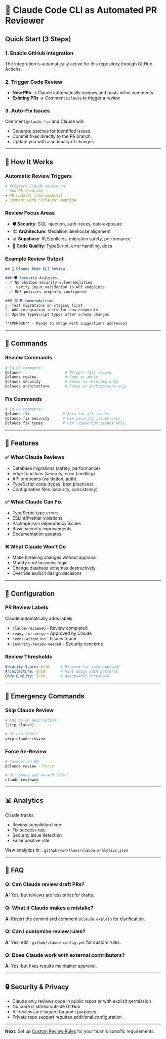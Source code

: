 # 🤖 Claude Code CLI as Automated PR Reviewer

## Quick Start (3 Steps)

### 1. Enable GitHub Integration
The integration is automatically active for this repository through GitHub Actions.

### 2. Trigger Code Review
- **New PRs** → Claude automatically reviews and posts inline comments
- **Existing PRs** → Comment `@claude` to trigger a review

### 3. Auto-Fix Issues  
Comment `@claude fix` and Claude will:
- Generate patches for identified issues
- Commit fixes directly to the PR branch
- Update you with a summary of changes

---

## 🚦 How It Works

### Automatic Review Triggers
```yaml
# Triggers Claude review on:
- New PR creation
- PR updates (new commits)
- Comment with "@claude" mention
```

### Review Focus Areas
- 🛡️ **Security**: SQL injection, auth issues, data exposure
- 🏗️ **Architecture**: Medallion lakehouse alignment
- 📊 **Supabase**: RLS policies, migration safety, performance
- 🔧 **Code Quality**: TypeScript, error handling, docs

### Example Review Output
```markdown
## 🤖 Claude Code CLI Review

### 🛡️ Security Analysis
- ✅ No obvious security vulnerabilities
- ⚠️  Verify input validation in API endpoints
- ✅ RLS policies properly configured

### 📋 Recommendations
1. Test migrations on staging first
2. Add integration tests for new endpoints
3. Update TypeScript types after schema changes

**APPROVE** - Ready to merge with suggestions addressed
```

---

## 💬 Commands

### Review Commands
```bash
# In PR comments:
@claude                    # Trigger full review
@claude review             # Same as above
@claude security           # Focus on security only
@claude architecture       # Focus on architecture only
```

### Fix Commands  
```bash
# In PR comments:
@claude fix               # Auto-fix all issues
@claude fix security      # Fix security issues only
@claude fix types         # Fix TypeScript issues only
```

---

## 🎯 Features

### ✅ What Claude Reviews
- Database migrations (safety, performance)
- Edge functions (security, error handling)  
- API endpoints (validation, auth)
- TypeScript code (types, best practices)
- Configuration files (security, consistency)

### ✅ What Claude Can Fix
- TypeScript type errors
- ESLint/Prettier violations
- Package.json dependency issues
- Basic security improvements
- Documentation updates

### ❌ What Claude Won't Do
- Make breaking changes without approval
- Modify core business logic
- Change database schemas destructively
- Override explicit design decisions

---

## 🔧 Configuration

### PR Review Labels
Claude automatically adds labels:
- `claude-reviewed` - Review completed
- `ready-for-merge` - Approved by Claude
- `needs-attention` - Issues found
- `security-review-needed` - Security concerns

### Review Thresholds
```yaml
Security Score: 8/10     # Minimum for auto-approval
Architecture: 9/10       # Must align with patterns  
Code Quality: 7/10       # Acceptable threshold
```

---

## 🚨 Emergency Commands

### Skip Claude Review
```bash
# Add to PR description:
[skip claude]

# Or use label:
skip-claude-review
```

### Force Re-Review
```bash
# Comment on PR:
@claude review --force

# Or remove and re-add label:
claude-reviewed
```

---

## 📊 Analytics

Claude tracks:
- Review completion time
- Fix success rate  
- Security issue detection
- False positive rate

View analytics in: `.github/workflows/claude-analytics.json`

---

## 🤔 FAQ

### Q: Can Claude review draft PRs?
**A:** Yes, but reviews are less strict for drafts.

### Q: What if Claude makes a mistake?
**A:** Revert the commit and comment `@claude explain` for clarification.

### Q: Can I customize review rules?
**A:** Yes, edit `.github/claude-config.yml` for custom rules.

### Q: Does Claude work with external contributors?
**A:** Yes, but fixes require maintainer approval.

---

## 🔒 Security & Privacy

- Claude only reviews code in public repos or with explicit permission
- No code is stored outside GitHub
- All reviews are logged for audit purposes
- Private repo support requires additional configuration

---

**Next**: Set up [Custom Review Rules](.github/claude-config.yml) for your team's specific requirements.
